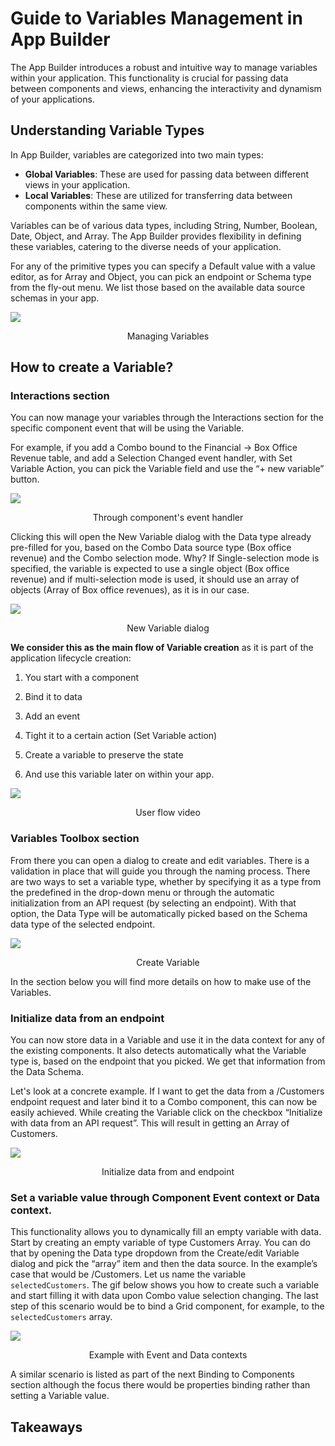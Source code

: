 # Guide to Variables Management in App Builder

The App Builder introduces a robust and intuitive way to manage variables within your application. This functionality is crucial for passing data between components and views, enhancing the interactivity and dynamism of your applications.

## Understanding Variable Types

In App Builder, variables are categorized into two main types:

- **Global Variables**: These are used for passing data between different views in your application.
- **Local Variables**: These are utilized for transferring data between components within the same view.

Variables can be of various data types, including String, Number, Boolean, Date, Object, and Array. The App Builder provides flexibility in defining these variables, catering to the diverse needs of your application.

For any of the primitive types you can specify a Default value with a value editor, as for Array and Object, you can pick an endpoint or Schema type from the fly-out menu. We list those based on the available data source schemas in your app. 

<img src="../images/state-and-context/3.png" srcset="../images/state-and-context/3.png 2x" />
<p style="text-align:center;">Managing Variables</p>

## How to create a Variable?

### Interactions section
You can now manage your variables through the Interactions section for the specific component event that will be using the Variable.

For example, if you add a Combo bound to the Financial -> Box Office Revenue table, and add a Selection Changed event handler, with Set Variable Action, you can pick the Variable field and use the “+ new variable” button.  

<img src="../images/state-and-context/4.png" srcset="../images/state-and-context/4.png 2x" />
<p style="text-align:center;">Through component's event handler</p>

Clicking this will open the New Variable dialog with the Data type already pre-filled for you, based on the Combo Data source type (Box office revenue) and the Combo selection mode. Why? If Single-selection mode is specified, the variable is expected to use a single object (Box office revenue) and if multi-selection mode is used, it should use an array of objects (Array of Box office revenues), as it is in our case.  

<img src="../images/state-and-context/5.png" srcset="../images/state-and-context/5.png 2x" />
<p style="text-align:center;">New Variable dialog</p>

**We consider this as the main flow of Variable creation** as it is part of the application lifecycle creation: 

1. You start with a component

2. Bind it to data

3. Add an event

4. Tight it to a certain action (Set Variable action)

5. Create a variable to preserve the state

6. And use this variable later on within your app. 

<img src="../images/state-and-context/6.gif" srcset="../images/state-and-context/6.gif 2x" />
<p style="text-align:center;">User flow video</p>

### Variables Toolbox section

From there you can open a dialog to create and edit variables. There is a validation in place that will guide you through the naming process. There are two ways to set a variable type, whether by specifying it as a type from the predefined in the drop-down menu or through the automatic initialization from an API request (by selecting an endpoint). With that option, the Data Type will be automatically picked based on the Schema data type of the selected endpoint.  

<img src="../images/state-and-context/7.png" srcset="../images/state-and-context/7.png 2x" />
<p style="text-align:center;">Create Variable</p>

In the section below you will find more details on how to make use of the Variables. 

### Initialize data from an endpoint 

You can now store data in a Variable and use it in the data context for any of the existing components. It also detects automatically what the Variable type is, based on the endpoint that you picked. We get that information from the Data Schema. 

Let's look at a concrete example. If I want to get the data from a /Customers endpoint request and later bind it to a Combo component, this can now be easily achieved. While creating the Variable click on the checkbox “Initialize with data from an API request”. This will result in getting an Array of Customers. 

<img src="../images/state-and-context/8.gif" srcset="../images/state-and-context/8.gif 2x" />
<p style="text-align:center;">Initialize data from and endpoint</p>

### Set a variable value through Component Event context or Data context.  

This functionality allows you to dynamically fill an empty variable with data. Start by creating an empty variable of type Customers Array. You can do that by opening the Data type dropdown from the Create/edit Variable dialog and pick the “array” item and then the data source. In the example’s case that would be /Customers. Let us name the variable `selectedCustomers`. The gif below shows you how to create such a variable and start filling it with data upon Combo value selection changing. The last step of this scenario would be to bind a Grid component, for example, to the `selectedCustomers` array. 

<img src="../images/state-and-context/9.gif" srcset="../images/state-and-context/9.gif 2x" />
<p style="text-align:center;">Example with Event and Data contexts</p>

A similar scenario is listed as part of the next Binding to Components section although the focus there would be properties binding rather than setting a Variable value. 

## Takeaways 